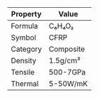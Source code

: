 | Property | Value |
|----------|-------|
| Formula | C₆H₄O₂ |
| Symbol | CFRP |
| Category | Composite |
| Density | 1.5g/cm³ |
| Tensile | 500-7GPa |
| Thermal | 5-50W/mK |
